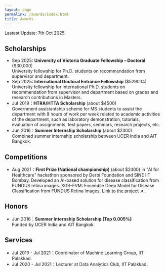 ```yaml
---
layout: page
permalink: /awards/index.html
title: Awards
---
```


Lastest Update: 7th Oct 2025

## Scholarships

- Sep 2025: **University of Victoria Graduate Fellowship – Doctoral** ($30,000)<br>University fellowship for Ph.D. students on recommendation from supervisor and department.
- Sep 2025: **International Doctoral Entrance Fellowship** ($5290.14)<br>University fellowship for international Ph.D. students on recommendation from supervisor and department based on grades and research contributions in Masters.
- Jul 2019：**HTRA/HTTA Scholarship** (about $4500)<br>Government assistantship scheme for MS students to assist the department with 8 hours of work per week related to academic activities of the department, such as laboratory demonstration, tutorials, evaluation of assignments, test papers, seminars, research projects, etc.
- Jun 2016：**Summer Internship Scholarship** (about $2300)<br>Combined summer internship scholarship between UCER India and AIT Bangkok.<br>

## Competitions

- Aug 2021：**First Prize (National championship)** (about $2400) in "AI for Healthcare" hackathon sponsored by Derbi Foundation and SINE IIT Bombay. Developed an AI-based solution for disease classification from FUNDUS retina images. XGB-EVM: Ensemble Deep Model for Disease Classification from FUNDUS Retina Images. <a href="https://github.com/mshik/XGB-EVM" target="_blank" rel="noopener"
   aria-label="Link to the project (opens in a new tab)">
  Link to the project <span aria-hidden="true">↗</span>
</a>.

## Honors

- Jun 2016：**Summer Internship Scholarship (Top 0.005%)** <br>Funded by UCER India and AIT Bangkok.

## Services

- Jul 2019 - Jul 2021：Coordinator of Machine Learning Group, IIT Palakkad.
- Jul 2020 - Jul 2021：Lecturer at Data Analytics Club, IIT Palakkad.<br>
